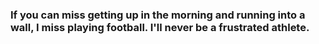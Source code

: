 ### If you can miss getting up in the morning and running into a wall, I miss playing football. I'll never be a frustrated athlete.